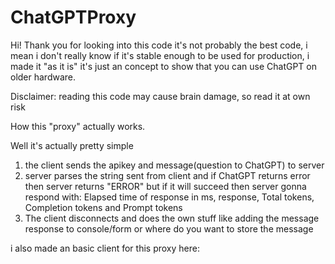 # ChatGPTProxy

Hi! Thank you for looking into this code
it's not probably the best code, i mean
i don't really know if it's stable enough
to be used for production, i made it "as it is"
it's just an concept to show that you can use ChatGPT
on older hardware.

Disclaimer: reading this code may cause brain damage, so read it at own risk


How this "proxy" actually works.

Well it's actually pretty simple
1. the client sends the apikey and message(question to ChatGPT) to server
2. server parses the string sent from client and if ChatGPT returns error then server returns "ERROR" but if it will succeed
then server gonna respond with: Elapsed time of response in ms, response, Total tokens, Completion tokens and Prompt tokens
3. The client disconnects and does the own stuff like adding the message response to console/form or where do you want to store the message

i also made an basic client for this proxy here: <a></a>
